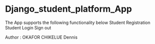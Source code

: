 # Django_student_platform_App

The App supports the following functionality below
      Student Registration
      Student Login 
      Sign out
      
      
Author : OKAFOR CHIKELUE Dennis 
